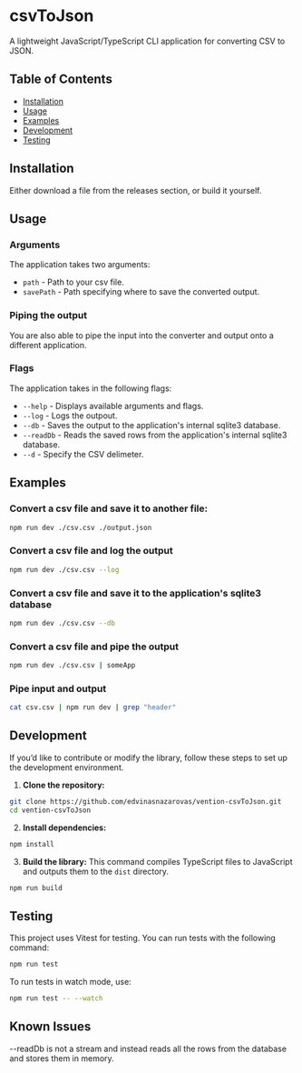 # csvToJson
A lightweight JavaScript/TypeScript CLI application for converting CSV to JSON.

## Table of Contents
- [Installation](#installation)
- [Usage](#usage)
- [Examples](#examples)
- [Development](#development)
- [Testing](#testing)

## Installation
Either download a file from the releases section, or build it yourself.

## Usage
### Arguments
The application takes two arguments: 
* `path` - Path to your csv file.
* `savePath` - Path specifying where to save the converted output.
### Piping the output
You are also able to pipe the input into the converter and output onto a different application.
### Flags
The application takes in the following flags:
* `--help` - Displays available arguments and flags.
* `--log` - Logs the outpout.
* `--db` - Saves the output to the application's internal sqlite3 database.
* `--readDb` - Reads the saved rows from the application's internal sqlite3 database.
* `--d` - Specify the CSV delimeter.

## Examples
### Convert a csv file and save it to another file:
```bash
npm run dev ./csv.csv ./output.json
```
### Convert a csv file and log the output
```bash
npm run dev ./csv.csv --log
```

### Convert a csv file and save it to the application's sqlite3 database
```bash
npm run dev ./csv.csv --db
```

### Convert a csv file and pipe the output
```bash
npm run dev ./csv.csv | someApp
```

### Pipe input and output
```bash
cat csv.csv | npm run dev | grep "header"
```

## Development
If you’d like to contribute or modify the library, follow these steps to set up the development environment.
1. **Clone the repository:**
```bash
git clone https://github.com/edvinasnazarovas/vention-csvToJson.git
cd vention-csvToJson
```
2. **Install dependencies:**
```bash
npm install
```
3. **Build the library:**
This command compiles TypeScript files to JavaScript and outputs them to the `dist` directory.
```bash
npm run build
```
## Testing
This project uses Vitest for testing. You can run tests with the following command: 
```bash
npm run test
```
To run tests in watch mode, use:
```bash
npm run test -- --watch
```
## Known Issues
--readDb is not a stream and instead reads all the rows from the database and stores them in memory.
